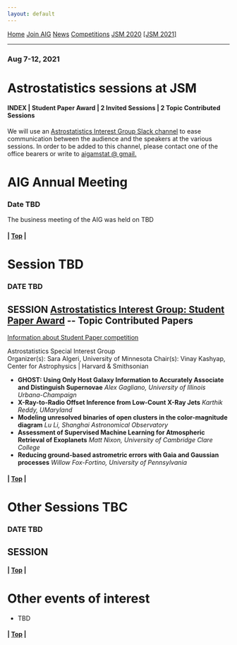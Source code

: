 ```yaml
---
layout: default
---
```



<a href="../index.html" class="btn">Home</a>
<a href="../join.html" class="btn">Join AIG</a>
<a href="../news.html" class="btn">News</a>
<a href="../competition/" class="btn">Competitions</a>
<a href="../jsm2020/index.html" class="btn">JSM 2020</a>
<a href="https://ww2.amstat.org/meetings/jsm/2021/" class="btn">[JSM 2021]</a>

---
### Aug 7-12, 2021
# Astrostatistics sessions at JSM

#### INDEX | Student Paper Award | 2 Invited Sessions | 2 Topic Contributed Sessions

We will use an [Astrostatistics Interest Group Slack channel](https://astrostatisti-dzq6013.slack.com/archives/C011GJMLLET) to ease communication between the audience and the speakers at the various sessions.  In order to be added to this channel, please contact one of the office bearers or write to [aigamstat @ gmail.](mailto:aigamstat@gmail.com?Subject=Slack)

# AIG Annual Meeting
### Date TBD

The business meeting of the AIG was held on TBD

#### | [Top](#astrostatistics-sessions-at-jsm) |

# Session TBD
### DATE TBD
## SESSION [Astrostatistics Interest Group: Student Paper Award](https://ww2.amstat.org/meetings/jsm/2021/onlineprogram/ActivityDetails.cfm?SessionID=SessionID) -- Topic Contributed Papers

   [Information about Student Paper competition](https://astrostat.org/competition/index.html)  

   Astrostatistics Special Interest Group  
   Organizer(s): Sara Algeri, University of Minnesota
   Chair(s): Vinay Kashyap, Center for Astrophysics | Harvard &amp; Smithsonian

- **GHOST: Using Only Host Galaxy Information to Accurately Associate and Distinguish Supernovae**
  *Alex Gagliano, University of Illinois Urbana-Champaign*
- **X-Ray-to-Radio Offset Inference from Low-Count X-Ray Jets**
  *Karthik Reddy, UMaryland*
- **Modeling unresolved binaries of open clusters in the color-magnitude diagram**
  *Lu Li, Shanghai Astronomical Observatory*
- **Assessment of Supervised Machine Learning for Atmospheric Retrieval of Exoplanets**
  *Matt Nixon, University of Cambridge Clare College*
- **Reducing ground-based astrometric errors with Gaia and Gaussian processes**
  *Willow Fox-Fortino, University of Pennsylvania*

#### | [Top](#astrostatistics-sessions-at-jsm) |

# Other Sessions TBC
### DATE TBD
## SESSION

#### | [Top](#astrostatistics-sessions-at-jsm) |

# Other events of interest

-  TBD

#### | [Top](#astrostatistics-sessions-at-jsm) |
